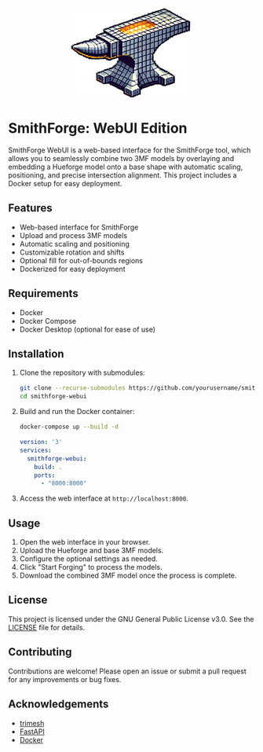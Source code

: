 <p align="center">
  <img src="web/static/smithforge_logo_white_small_v2.gif" alt="SmithForge Logo">
</p>

# SmithForge: WebUI Edition

SmithForge WebUI is a web-based interface for the SmithForge tool, which allows you to seamlessly combine two 3MF models by overlaying and embedding a Hueforge model onto a base shape with automatic scaling, positioning, and precise intersection alignment. This project includes a Docker setup for easy deployment.

## Features

- Web-based interface for SmithForge
- Upload and process 3MF models
- Automatic scaling and positioning
- Customizable rotation and shifts
- Optional fill for out-of-bounds regions
- Dockerized for easy deployment

## Requirements

- Docker
- Docker Compose
- Docker Desktop (optional for ease of use)

## Installation

1. Clone the repository with submodules:
    ```bash
    git clone --recurse-submodules https://github.com/yourusername/smithforge-webui.git
    cd smithforge-webui
    ```

2. Build and run the Docker container:
    ```bash
    docker-compose up --build -d
    ```
    ```yaml
    version: '3'
    services:
      smithforge-webui:
        build: .
        ports:
          - "8000:8000"
    ```

3. Access the web interface at `http://localhost:8000`.

## Usage
1. Open the web interface in your browser.
2. Upload the Hueforge and base 3MF models.
3. Configure the optional settings as needed.
4. Click "Start Forging" to process the models.
5. Download the combined 3MF model once the process is complete.

## License

This project is licensed under the GNU General Public License v3.0. See the [LICENSE](http://_vscodecontentref_/0) file for details.

## Contributing

Contributions are welcome! Please open an issue or submit a pull request for any improvements or bug fixes.

## Acknowledgements

- [trimesh](https://github.com/mikedh/trimesh)
- [FastAPI](https://fastapi.tiangolo.com/)
- [Docker](https://www.docker.com/)